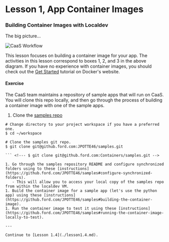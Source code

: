 # Lesson 1, App Container Images

### Building Container Images with Localdev

The big picture...

![CaaS Workflow](https://github.ford.com/Containers/localdev/blob/master/docs/images/CaaS-LocalDev.png)

This lesson focuses on building a container image for your app. The activities in this lesson correspond to boxes 1, 2, and 3 in the above diagram. If you have no experience with container images, you should check out the [Get Started](https://docs.docker.com/get-started/) tutorial on Docker's website.

#### Exercise

The CaaS team maintains a repository of sample apps that will run on CaaS. You will clone this repo locally, and then go through the process of building a container image with one of the sample apps.

1. Clone the [samples repo](https://github.ford.com/JPOTTE46/samples) <!--- [samples repo](https://github.ford.com/Containers/samples).. -->
```
# Change directory to your project workspace if you have a preferred one.
$ cd ~/workspace

# Clone the samples git repo.
$ git clone git@github.ford.com:JPOTTE46/samples.git

``` <!--- $ git clone git@github.ford.com:Containers/samples.git -->

1. Go through the samples repository README and configure synchronized folders using to these [instructions](https://github.ford.com/JPOTTE46/samples#configure-synchronized-folders).
   - This will allow you to access your local copy of the samples repo from within the localdev VM.
1. Build the container image for a sample app (let's use the python app) using these [instructions](https://github.ford.com/JPOTTE46/samples#building-the-container-image).
1. Run the container image to test it using these [instructions](https://github.ford.com/JPOTTE46/samples#running-the-container-image-locally-to-test).

---  

Continue to [Lesson 1.4](./lesson1.4.md).